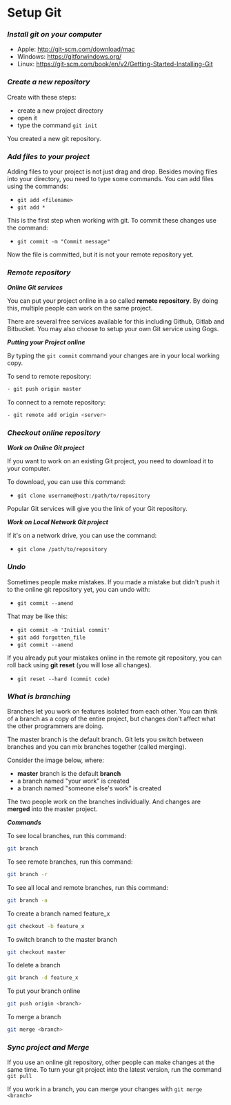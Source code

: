 # Setup Git

### ___Install git on your computer___

- Apple: http://git-scm.com/download/mac
- Windows: https://gitforwindows.org/
- Linux: https://git-scm.com/book/en/v2/Getting-Started-Installing-Git

### ___Create a new repository___

Create with these steps:

- create a new project directory
- open it
- type the command  `git init`

You created a new git repository.

### ___Add files to your project___

Adding files to your project is not just drag and drop.
Besides moving files into your directory, you need to type some commands.
You can add files using the commands:

- `git add <filename>`
- `git add *`

This is the first step when working with git. To commit these changes use the command:

- `git commit -m "Commit message"`

Now the file is committed, but it is not your remote repository yet.

### ___Remote repository___
___Online Git services___

You can put your project online in a so called **remote repository**. By doing this, multiple people can work on the same project.

There are several free services available for this including Github, Gitlab and Bitbucket. You may also choose to setup your own Git service using Gogs.

___Putting your Project online___

By typing the `git commit` command your changes are in your local working copy.

To send  to remote repository:
```sh
- git push origin master
```
To connect to a remote repository:
```sh
- git remote add origin <server>
```
### ___Checkout online repository___
___Work on Online Git project___

If you want to work on an existing Git project, you need to download it to your computer.

To download, you can use this command:
- `git clone username@host:/path/to/repository`

Popular Git services will give you the link of your Git repository.

___Work on Local Network Git project___

If it's on a network drive, you can use the command:
- `git clone /path/to/repository`

### ___Undo___

Sometimes people make mistakes. If you made a mistake but didn't push it to the online git repository yet, you can undo with:
- `git commit --amend`

That may be like this:
- `git commit -m 'Initial commit'`
- `git add forgotten_file`
- `git commit --amend`

If you already put your mistakes online in the remote git repository, you can roll back using **git reset** (you will lose all changes).

- `git reset --hard (commit code)`

### ___What is branching___
Branches let you work on features isolated from each other. You can think of a branch as a copy of the entire project, but changes don't affect what the other programmers are doing.

The master branch is the default branch. Git lets you switch between branches and you can mix branches together (called merging).

Consider the image below, where:
- **master** branch is the default **branch**
- a branch named "your work" is created
- a branch named "someone else's work" is created

The two people work on the branches individually. And changes are **merged** into the master project.

___Commands___

To see local branches, run this command:
```sh
git branch
```
To see remote branches, run this command:
```sh
git branch -r
```
To see all local and remote branches, run this command:
```sh
git branch -a
```
To create a branch named feature_x
```sh
git checkout -b feature_x
```
To switch branch to the master branch
```sh
git checkout master
```
To delete a branch
```sh
git branch -d feature_x
```
To put your branch online
```sh
git push origin <branch>
```
To merge a branch
```sh
git merge <branch>
```

### ___Sync project and Merge___

If you use an online git repository, other people can make changes at the same time. To turn your git project into the latest version, run the command `git pull`

If you work in a branch, you can merge your changes with `git merge <branch>`



